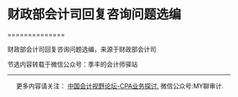 ﻿# 财政部会计司回复咨询问题选编
==============

  

财政部会计司回复咨询问题选编，来源于财政部会计司

节选内容转载于微信公众号：季丰的会计师驿站

* * *

     更多内容请关注： [中国会计视野论坛-CPA业务探讨.](https://bbs.esnai.com/thread-5354530-1-3.html) 微信公众号:MY聊审计.